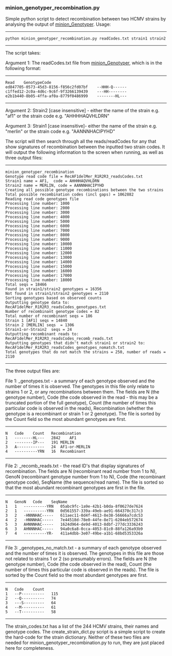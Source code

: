 ### minion_genotyper_recombination.py

Simple python script to detect recombination between two HCMV strains by analysing the output of [minion_Genotyper](https://github.com/salvocamiolo/minion_Genotyper). Usage:

---
    python minion_genotyper_recombination.py readCodes.txt strain1 strain2
---


The script takes:

Argument 1: The readCodes.txt file from [minion_Genotyper](https://github.com/salvocamiolo/minion_Genotyper), which is in the following format:

---
    Read	GenotypeCode  
    ed847705-0573-45d3-8156-f856c2fd07bf	--HHH-Q------
    c1ffed12-2c0a-4d6c-9c6f-9f3266139439	---HH--------
    e2b1b440-8b05-4ffa-af0a-8779f0486999	--------HL---
---
Argument 2:  Strain2 [case insensitive] - either the name of the strain e.g. "af1" or the strain code e.g. "AHHHHAQVHLDRN"

Argument 3: Strain1 [case insensitive]- either the name of the strain e.g. "merlin" or the strain code e.g. "AANNNHACIPYHD"

The script will then search through all the reads/readCodes for any that show signatures of recombination between the inputted two strain codes.
It will output the following information to the screen when running, as well as three output files:

---
    minion_genotyper_recombination
    Genotype read code file = RecAF1delMer_R1R2R3_readsCodes.txt
    Strain1 name = AF1,  code = AHHHHAQVHLDRN
    Strain2 name = MERLIN, code = AANNNHACIPYHD
    Creating all possible genotype recombinations between the two strains
    Total possible recombination codes (incl gaps) = 1062882
    Reading read code genotypes file
    Processing line number: 1000
    Processing line number: 2000
    Processing line number: 3000
    Processing line number: 4000
    Processing line number: 5000
    Processing line number: 6000
    Processing line number: 7000
    Processing line number: 8000
    Processing line number: 9000
    Processing line number: 10000
    Processing line number: 11000
    Processing line number: 12000
    Processing line number: 13000
    Processing line number: 14000
    Processing line number: 15000
    Processing line number: 16000
    Processing line number: 17000
    Processing line number: 18000
    Total seqs = 18466
    Found in strain1/strain2 genotypes = 16356
    Not found in strain1/strain2 genotypes = 2110
    Sorting genotypes based on observed counts
    Outputting genotype data to: RecAF1delMer_R1R2R3_readsCodes_genotypes.txt
    Number of recombinant genotype codes = 82
    Total number of recombinant seqs = 186
    Strain 1 [AF1] seqs = 14840
    Strain 2 [MERLIN] seqs  = 1306
    Strain1-or-Strain2  seqs = 24
    Outputting recombinant reads to: RecAF1delMer_R1R2R3_readsCodes_recomb_reads.txt
    Outputting genotypes that didn't match strain1 or strain2 to: RecAF1delMer_R1R2R3_readsCodes_genotypes_nomatch.txt
    Total genotypes that do not match the strains = 250, number of reads = 2110
---

The three output files are:

File 1: _genotypes.txt - a summary of each genotype observed and the number of times it is observed.
The genotypes in this file only relate to strains 1 or 2, or any recombinations between them. 
The fields are N (the genotype number), 
Code (the code observed in the read - this may be a truncated portion of the full genotype), 
Count (the number of times this particular code is observed in the reads), 
Recombination (whether the genotype is a recombinant or strain 1 or 2 genotype). 
The file is sorted by the Count field so the most abundant genotypes are first.

---
    N	Code	Count	Recombination
    1	--------HL---	2842	AF1
    2	--------IP---	191	MERLIN
    3	A------------	24	AF1-or-MERLIN
    4	----------YRN	16	Recombinant
---

File 2: _recomb_reads.txt - the read ID's that display signatures of recombination. 
The fields are N (recombinant read number from 1 to N), 
GenoN (recombinant genotype number from 1 to N), 
Code (the recombinant genotype code), 
SeqName (the sequence/read name). 
The file is sorted so that the most abundant recombinant genotypes are first in the file.

---
    N	GenoN	Code	SeqName
    1	1	----------YRN	05abc9fc-1a9e-42b1-b0da-8f0627de7624
    2	1	----------YRN	0d561557-339a-49eb-ae91-664370c317c3
    3	2	-HNNNHAC-----	611aec11-0d4f-4613-8e38-56666a7cdc53
    4	2	-HNNNHAC-----	7e44518d-78e0-44fe-8e71-6204eb572674
    5	3	AHNNNHAC-----	1624d964-de9d-4013-8dbf-277dc3336243
    6	3	AHNNNHAC-----	94a0c6a8-0cca-4053-81c0-88fa126a93b9
    7	4	----------YR-	411a4dbb-3e07-49be-a1b1-68bd5353326a
---

File 3: _genotypes_no_match.txt - a summary of each genotype observed and the number of times it is observed. 
The genotypes in this file are those not related to strains 1 or 2 (so presumably errors). 
The fields are N (the genotype number), 
Code (the code observed in the read), 
Count (the number of times this particular code is observed in the reads).
The file is sorted by the Count field so the most abundant genotypes are first.

---
    N	Code	Count
    1	--P----------	115
    2	--Q----------	74
    3	---S---------	64
    4	--M----------	61
    5	--T----------	58
---

The strain_codes.txt has a list of the 244 HCMV strains, their names and genotype codes. 
The create_strain_dict.py script is a simple script to create the hard-code for the strain dictionary. 
Neither of these two files are needed for minion_genotyper_recombination.py to run, they are just placed here for completeness.